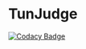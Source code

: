 # TunJudge

[![Codacy Badge](https://app.codacy.com/project/badge/Grade/d05e845dae9f47c58ae3e32de78443a9)](https://www.codacy.com/gh/NaN-Projects/tun-judge/dashboard)
